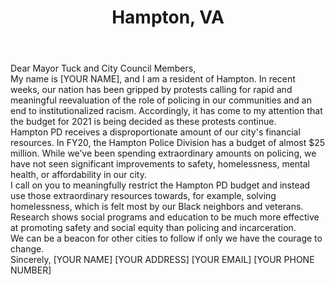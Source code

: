 ---
title: "Hampton, VA"
permalink: "/hampton"
name: "Letter to the City Council and Mayor"
city: "Hampton"
state: "VA"
layout: "email"
recipients:
- dtuck@hampton.gov
- eleanor.brown@hampton.gov
- steven.brown@hampton.gov
- lcurtis@hampton.gov
- bhobbs@hampton.gov
- csnead@hampton.gov
body: |-
  Dear Mayor Tuck and City Council Members,

  My name is [YOUR NAME], and I am a resident of Hampton. In recent weeks, our nation has been gripped by protests calling for rapid and meaningful reevaluation of the role of policing in our communities and an end to institutionalized racism. Accordingly, it has come to my attention that the budget for 2021 is being decided as these protests continue.

  Hampton PD receives a disproportionate amount of our city's financial resources. In FY20, the Hampton Police Division has a budget of almost $25 million. While we’ve been spending extraordinary amounts on policing, we have not seen significant improvements to safety, homelessness, mental health, or affordability in our city.

  I call on you to meaningfully restrict the Hampton PD budget and instead use those extraordinary resources towards, for example, solving homelessness, which is felt most by our Black neighbors and veterans. Research shows social programs and education to be much more effective at promoting safety and social equity than policing and incarceration.

  We can be a beacon for other cities to follow if only we have the courage to change.

  Sincerely,
  [YOUR NAME]
  [YOUR ADDRESS]
  [YOUR EMAIL]
  [YOUR PHONE NUMBER]
---